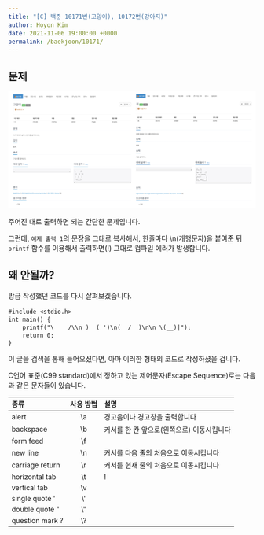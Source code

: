 ```yaml
---
title: "[C] 백준 10171번(고양이), 10172번(강아지)"
author: Hoyon Kim
date: 2021-11-06 19:00:00 +0000
permalink: /baekjoon/10171/
---
```


## 문제

![백준 10171번, 10172번 문제 캡쳐](/images/baekjoon/10171/문제-사진.png)

주어진 대로 출력하면 되는 간단한 문제입니다.

그런데, ```예제 출력 1```의 문장을 그대로 복사해서, 한줄마다 \n(개행문자)을 붙여준 뒤 ```printf``` 함수를 이용해서 출력하면(!) 그대로 컴파일 에러가 발생합니다.

## 왜 안될까? 

방금 작성했던 코드를 다시 살펴보겠습니다.

```
#include <stdio.h>
int main() {
	printf("\    /\\n )  ( ')\n(  /  )\n\n \(__)|");
	return 0;
}
```

이 글을 검색을 통해 들어오셨다면, 아마 이러한 형태의 코드로 작성하셨을 겁니다.


C언어 표준(C99 standard)에서 정하고 있는 제어문자(Escape Sequence)로는 다음과 같은 문자들이 있습니다.

| 종류 | 사용 방법 | 설명 |
|:---|:---:|:---|
| alert | \a | 경고음이나 경고창을 출력합니다 |
| backspace | \b | 커서를 한 칸 앞으로(왼쪽으로) 이동시킵니다 |
| form feed | \f |  |
| new line | \n | 커서를 다음 줄의 처음으로 이동시킵니다 |
| carriage return | \r | 커서를 현재 줄의 처음으로 이동시킵니다 |
| horizontal tab | \t | !|
| vertical tab | \v | |
| single quote ' | \\' | |
| double quote " | \\" | |
| question mark ? | \\? | |
